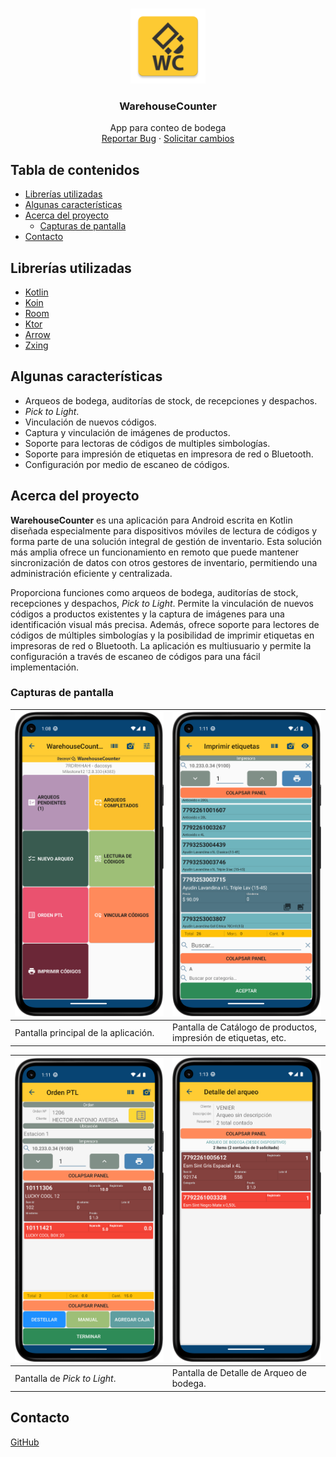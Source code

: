 <br/>
<p align="center">
    <a href="https://github.com/AgustinGomila/warehouse_counter_android">
    <img src="logo.png" alt="Logo" width="120"   height="120" />
    </a>

<h3 align="center">WarehouseCounter</h3>
<p align="center">
App para conteo de bodega
<br/>
<a href="https://github.com/AgustinGomila/warehouse_counter_android/issues">Reportar Bug</a>
·
<a href="https://github.com/AgustinGomila/warehouse_counter_android/issues">Solicitar cambios</a>
</p>

<!-- TABLE OF CONTENTS -->

## Tabla de contenidos

* [Librerías utilizadas](#librerías-utilizadas)
* [Algunas características](#algunas-características)
* [Acerca del proyecto](#acerca-del-proyecto)
    * [Capturas de pantalla](#capturas-de-pantalla)
* [Contacto](#contacto)

## Librerías utilizadas

* [Kotlin](https://kotlinlang.org/)
* [Koin](https://github.com/InsertKoinIO/koin)
* [Room](https://android.googlesource.com/platform/frameworks/support/+/androidx-master-dev/room)
* [Ktor](https://github.com/ktorio/ktor)
* [Arrow](https://github.com/arrow-kt/arrow)
* [Zxing](https://github.com/journeyapps/zxing-android-embedded)

## Algunas características

+ Arqueos de bodega, auditorías de stock, de recepciones y despachos.
+ *Pick to Light*.
+ Vinculación de nuevos códigos.
+ Captura y vinculación de imágenes de productos.
+ Soporte para lectoras de códigos de multiples simbologías.
+ Soporte para impresión de etiquetas en impresora de red o Bluetooth.
+ Configuración por medio de escaneo de códigos.

## Acerca del proyecto

**WarehouseCounter** es una aplicación para Android escrita en Kotlin diseñada especialmente para dispositivos móviles
de lectura de códigos y forma parte de una solución integral de gestión de inventario.
Esta solución más amplia ofrece un funcionamiento en remoto que puede mantener sincronización de datos con otros
gestores de inventario, permitiendo una administración eficiente y centralizada.

Proporciona funciones como arqueos de bodega, auditorías de stock, recepciones y despachos, *Pick to Light*.
Permite la vinculación de nuevos códigos a productos existentes y la captura de imágenes para una identificación visual
más precisa.
Además, ofrece soporte para lectores de códigos de múltiples simbologías y la posibilidad de imprimir etiquetas en
impresoras de red o Bluetooth.
La aplicación es multiusuario y permite la configuración a través de escaneo de códigos para una fácil implementación.

### Capturas de pantalla

| <img src="/screenshots/wc_capture1.png" alt="WarehouseCounter Screenshot" width="300"/> | <img src="/screenshots/wc_capture2.png" alt="WarehouseCounter Screenshot" width="300"/> |
|-----------------------------------------------------------------------------------------|-----------------------------------------------------------------------------------------|
| Pantalla principal de la aplicación.                                                    | Pantalla de Catálogo de productos, <br/>impresión de etiquetas, etc.                    |

| <img src="/screenshots/wc_capture3.png" alt="WarehouseCounter Screenshot" width="300"/> | <img src="/screenshots/wc_capture4.png" alt="WarehouseCounter Screenshot" width="300"/> |
|-----------------------------------------------------------------------------------------|-----------------------------------------------------------------------------------------|
| Pantalla de *Pick to Light*.                                                            | Pantalla de Detalle de Arqueo de bodega.                                                |

## Contacto

[GitHub](https://github.com/AgustinGomila)
